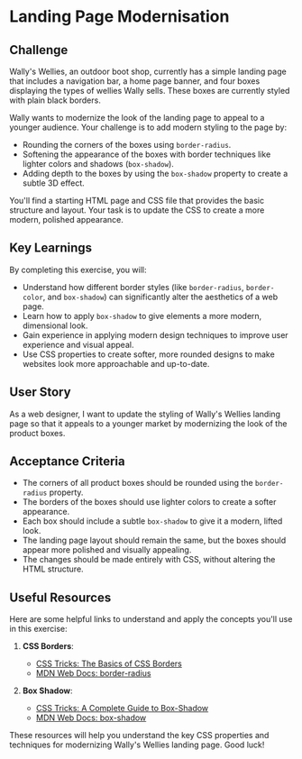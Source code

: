 # Landing Page Modernisation

## Challenge

Wally's Wellies, an outdoor boot shop, currently has a simple landing page that includes a navigation bar, a home page banner, and four boxes displaying the types of wellies Wally sells. These boxes are currently styled with plain black borders.

Wally wants to modernize the look of the landing page to appeal to a younger audience. Your challenge is to add modern styling to the page by:

- Rounding the corners of the boxes using `border-radius`.
- Softening the appearance of the boxes with border techniques like lighter colors and shadows (`box-shadow`).
- Adding depth to the boxes by using the `box-shadow` property to create a subtle 3D effect.

You'll find a starting HTML page and CSS file that provides the basic structure and layout. Your task is to update the CSS to create a more modern, polished appearance.

## Key Learnings

By completing this exercise, you will:

- Understand how different border styles (like `border-radius`, `border-color`, and `box-shadow`) can significantly alter the aesthetics of a web page.
- Learn how to apply `box-shadow` to give elements a more modern, dimensional look.
- Gain experience in applying modern design techniques to improve user experience and visual appeal.
- Use CSS properties to create softer, more rounded designs to make websites look more approachable and up-to-date.

## User Story

As a web designer, I want to update the styling of Wally's Wellies landing page so that it appeals to a younger market by modernizing the look of the product boxes.

## Acceptance Criteria

- The corners of all product boxes should be rounded using the `border-radius` property.
- The borders of the boxes should use lighter colors to create a softer appearance.
- Each box should include a subtle `box-shadow` to give it a modern, lifted look.
- The landing page layout should remain the same, but the boxes should appear more polished and visually appealing.
- The changes should be made entirely with CSS, without altering the HTML structure.

## Useful Resources

Here are some helpful links to understand and apply the concepts you'll use in this exercise:

1. **CSS Borders**:

   - [CSS Tricks: The Basics of CSS Borders](https://css-tricks.com/almanac/properties/b/border/)
   - [MDN Web Docs: border-radius](https://developer.mozilla.org/en-US/docs/Web/CSS/border-radius)

2. **Box Shadow**:

   - [CSS Tricks: A Complete Guide to Box-Shadow](https://css-tricks.com/almanac/properties/b/box-shadow/)
   - [MDN Web Docs: box-shadow](https://developer.mozilla.org/en-US/docs/Web/CSS/box-shadow)

These resources will help you understand the key CSS properties and techniques for modernizing Wally's Wellies landing page. Good luck!
